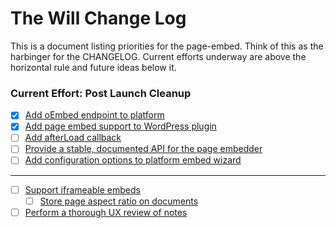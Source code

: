 # The Will Change Log

This is a document listing priorities for the page-embed.  Think of this as the harbinger for the CHANGELOG.  Current efforts underway are above the horizontal rule and future ideas below it.

### Current Effort: Post Launch Cleanup

- [x] [Add oEmbed endpoint to platform](https://github.com/documentcloud/documentcloud/issues/306)
- [x] [Add page embed support to WordPress plugin](https://github.com/documentcloud/wordpress-documentcloud/issues/28)
- [ ] [Add afterLoad callback](https://github.com/documentcloud/documentcloud-pages/issues/37)
- [ ] [Provide a stable, documented API for the page embedder](https://github.com/documentcloud/documentcloud-pages/issues/35)
- [ ] [Add configuration options to platform embed wizard](https://github.com/documentcloud/documentcloud/issues/305)

-----------------------------------

- [ ] [Support iframeable embeds](https://github.com/documentcloud/documentcloud-pages/issues/18)
    - [ ] [Store page aspect ratio on documents](https://github.com/documentcloud/documentcloud/issues/284)
- [ ] [Perform a thorough UX review of notes](https://github.com/documentcloud/documentcloud-pages/issues/36)
